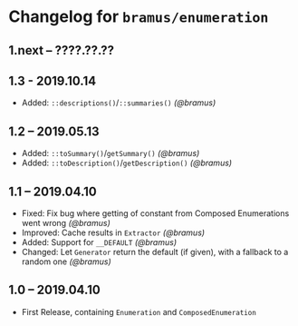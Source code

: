 # Changelog for `bramus/enumeration`

## 1.next – ????.??.??

## 1.3 - 2019.10.14

- Added: `::descriptions()`/`::summaries()` _(@bramus)_

## 1.2 – 2019.05.13

- Added: `::toSummary()`/`getSummary()` _(@bramus)_
- Added: `::toDescription()`/`getDescription()` _(@bramus)_

## 1.1 – 2019.04.10

- Fixed: Fix bug where getting of constant from Composed Enumerations went wrong _(@bramus)_
- Improved: Cache results in `Extractor` _(@bramus)_
- Added: Support for `__DEFAULT` _(@bramus)_
- Changed: Let `Generator` return the default (if given), with a fallback to a random one _(@bramus)_

## 1.0 – 2019.04.10

- First Release, containing `Enumeration` and `ComposedEnumeration`